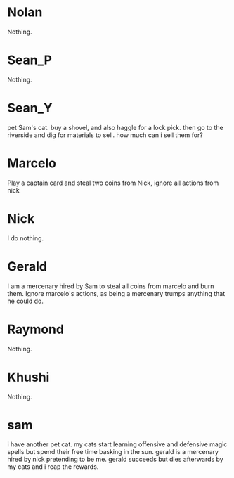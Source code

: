# Nolan

Nothing.

# Sean_P

Nothing.

# Sean_Y

pet Sam's cat. buy a shovel, and also haggle for a lock pick. then go to the riverside and dig for materials to sell. how much can i sell them for?

# Marcelo

Play a captain card and steal two coins from Nick, ignore all actions from nick

# Nick

I do nothing.

# Gerald

I am a mercenary hired by Sam to steal all coins from marcelo and burn them. Ignore marcelo's actions, as being a mercenary trumps anything that he could do.

# Raymond

Nothing.

# Khushi

Nothing.

# sam

i have another pet cat. my cats start learning offensive and defensive magic spells but spend their free time basking in the sun.
gerald is a mercenary hired by nick pretending to be me. gerald succeeds but dies afterwards by my cats and i reap the rewards.
